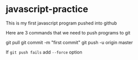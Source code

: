javascript-practice
===================

This is my first javascript program pushed into github

Here are 3 commands that we need to push programs to git

git pull
git commit -m "first commit"
git push -u origin master

If `git push fails` add `--force` option
